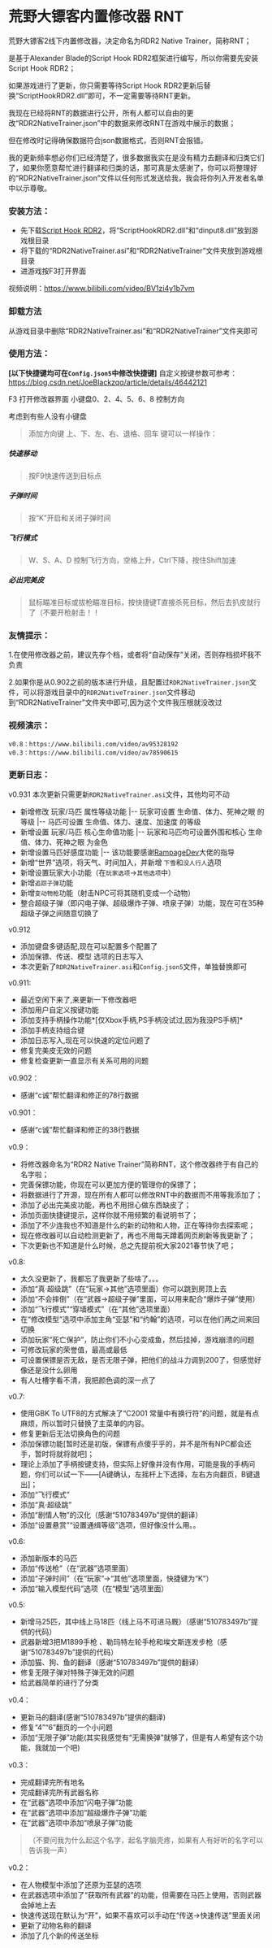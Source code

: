 # 荒野大镖客内置修改器 RNT

荒野大镖客2线下内置修改器，决定命名为RDR2 Native Trainer，简称RNT；

是基于Alexander Blade的Script Hook RDR2框架进行编写，所以你需要先安装Script Hook RDR2；

如果游戏进行了更新，你只需要等待Script Hook RDR2更新后替换“ScriptHookRDR2.dll”即可，不一定需要等待RNT更新。

我现在已经将RNT的数据进行公开，所有人都可以自由的更改“RDR2NativeTrainer.json”中的数据来修改RNT在游戏中展示的数据；

但在修改时记得确保数据符合json数据格式，否则RNT会报错。



我的更新频率想必你们已经清楚了，很多数据我实在是没有精力去翻译和归类它们了，如果你愿意帮忙进行翻译和归类的话，那可真是太感谢了，你可以将整理好的“RDR2NativeTrainer.json”文件以任何形式发送给我，我会将你列入开发者名单中以示尊敬。


### 安装方法：
- 先下载[Script Hook RDR2](https://mod.3dmgame.com/mod/145572 "Script Hook RDR2")，将“ScriptHookRDR2.dll”和“dinput8.dll”放到游戏根目录
- 将下载的“RDR2NativeTrainer.asi”和“RDR2NativeTrainer”文件夹放到游戏根目录
- 进游戏按F3打开界面

视频说明：https://www.bilibili.com/video/BV1zi4y1b7vm

### 卸载方法
从游戏目录中删除“RDR2NativeTrainer.asi”和“RDR2NativeTrainer”文件夹即可


### 使用方法：

**[以下快捷键均可在`Config.json5`中修改快捷键]**
自定义按键参数可参考：https://blog.csdn.net/JoeBlackzqq/article/details/46442121

F3 打开修改器界面
小键盘0、2、4、5、6、8 控制方向

考虑到有些人没有小键盘
>添加方向键 上、下、左、右、退格、回车 键可以一样操作：




##### 快速移动
>按F9快速传送到目标点

##### 子弹时间
>按“K”开启和关闭子弹时间

##### 飞行模式
>W、S、A、D 控制飞行方向，空格上升，Ctrl下降，按住Shift加速

##### 必出完美皮
>鼠标瞄准目标或拔枪瞄准目标，按快捷键T直接杀死目标，然后去扒皮就行了（不要开枪射击！！

### 友情提示：
1.在使用修改器之前，建议先存个档，或者将“自动保存”关闭，否则存档损坏我不负责

2.如果你是从0.902之前的版本进行升级，且配置过`RDR2NativeTrainer.json`文件，可以将游戏目录中的`RDR2NativeTrainer.json`文件移动到“RDR2NativeTrainer”文件夹中即可,因为这个文件我压根就没改过


### 视频演示：
	v0.8：https://www.bilibili.com/video/av95328192
	v0.3：https://www.bilibili.com/video/av78590615


### 更新日志：
v0.931
本次更新只需更新`RDR2NativeTrainer.asi`文件，其他均可不动
- 新增修改 玩家/马匹 属性等级功能
|-- 玩家可设置 生命值、体力、死神之眼 的等级
|-- 马匹可设置 生命值、体力、速度、加速度 的等级
- 新增设置 玩家/马匹 核心生命值功能
|-- 玩家和马匹均可设置外围和核心 生命值、体力、死神之眼 为金色
- 新增设置马匹好感度功能
|-- 该功能要感谢[RampageDev](https://www.nexusmods.com/users/91375888 "RampageDev")大佬的指导
- 新增“世界”选项，将天气、时间加入，并新增 `下雪`和`没人行人`选项
- 新增设置玩家大小功能（在`玩家选项`->`其他选项`中）
- 新增`追踪子弹`功能
- 新增`变动物枪`功能（射击NPC可将其随机变成一个动物）
- 整合超级子弹（即闪电子弹、超级爆炸子弹、喷泉子弹）功能，现在可在35种超级子弹之间随意切换了


v0.912

- 添加键盘多键适配,现在可以配置多个配置了
- 添加保镖、传送、模型 选项的日志写入
- 本次更新了`RDR2NativeTrainer.asi`和`Config.json5`文件，单独替换即可

v0.911:

- 最近空闲下来了,来更新一下修改器吧
- 添加用户自定义按键功能
- 添加支持手柄操作功能*[仅Xbox手柄,PS手柄没试过,因为我没PS手柄]*
- 添加手柄支持组合键
- 添加日志写入,现在可以快速的定位问题了
- 修复完美皮无效的问题
- 修复检查更新一直显示有关系可用的问题

v0.902：

- 感谢“c诚”帮忙翻译和修正的78行数据


v0.901：

- 感谢“c诚”帮忙翻译和修正的38行数据


v0.9：

- 将修改器命名为“RDR2 Native Trainer”简称RNT，这个修改器终于有自己的名字啦；
- 完善保镖功能，你现在可以更加方便的管理你的保镖了；
- 将数据进行了开源，现在所有人都可以修改RNT中的数据而不用等我添加了；
- 添加了必出完美皮功能，再也不用担心做东西缺皮了；
- 添加页面快捷键提示，这样你就不用频繁的看说明书了；
- 添加了不少连我也不知道是什么的新的动物和人物，正在等待你去探索呢；
- 现在修改器可以自动检测更新了，再也不用每天蹲着网页刷新等我更新了；
- 下次更新也不知道是什么时候，总之先提前祝大家2021春节快了吧；


v0.8:

- 太久没更新了，我都忘了我更新了些啥了。。。
- 添加“真·超级跳”（在“玩家->其他”选项里面）你可以跳到房顶上去
- 添加“不会摔倒”（在“武器->超级子弹”里面，可以用来配合“爆炸子弹”使用）
- 添加“飞行模式”“穿墙模式”（在“其他”选项里面）
- 在“修改模型”选项中添加主角“亚瑟”和“约翰”的选项，可以在他们两之间来回切换
- 添加玩家“死亡保护”，防止你们不小心变成鱼，然后挂掉，游戏崩溃的问题
- 可修改玩家的荣誉值，最高或最低
- 可设置保镖是否无敌，是否无限子弹，把他们的战斗力调到200了，但感觉好像还是没什么卵用
- 有人吐槽字看不清，我把颜色调的深一点了


v0.7:

- 使用GBK To UTF8的方式解决了“C2001 常量中有换行符”的问题，就是有点麻烦，所以暂时只替换了主菜单的内容。
- 修复更新后无法切换角色的问题
- 添加保镖功能[暂时还是初版，保镖有点傻乎乎的，并不是所有NPC都会还手，暂时将就将就吧]；
- 理论上添加了手柄按键支持，但实际上好像并没有作用，可能是我的手柄问题，你们可以试一下——[A键确认，左摇杆上下选择，左右方向翻页，B键退出]；
- 添加“飞行模式”
- 添加“真·超级跳”
- 添加“剧情人物”的汉化（感谢“510783497b”提供的翻译）
- 添加“设置悬赏”“设置通缉等级”选项，但好像没什么用。。


v0.6:

- 添加新版本的马匹
- 添加“传送枪”（在“武器”选项里面）
- 添加“子弹时间”（在“玩家”->“其他”选项里面，快捷键为“K”）
- 添加“输入模型代码”选项（在“模型”选项里面）


v0.5:

- 新增马25匹，其中线上马18匹（线上马不可进马厩）（感谢“510783497b”提供的代码）
- 武器新增3把M1899手枪 、勒玛特左轮手枪和埃文斯连发步枪（感谢“510783497b”提供的代码）
- 添加猫、狗、鱼的翻译（感谢“510783497b”提供的翻译）
- 修复无限子弹对特殊子弹无效的问题
- 给武器简单的进行了分类



v0.4：

- 更新马的翻译(感谢“510783497b”提供的翻译)
- 修复“4”“6”翻页的一个小问题
- 添加“无限子弹”功能(其实我感觉有“无需换弹”就够了，但是有人希望有这个功能，我就加一个吧)


v0.3：

- 完成翻译完所有地名
- 完成翻译完所有武器名称
- 在“武器”选项中添加“闪电子弹”功能
- 在“武器”选项中添加“超级爆炸子弹”功能
- 在“武器”选项中添加“喷泉子弹”功能

>（不要问我为什么起这个名字，起名字脑壳疼，如果有人有好听的名字可以告诉我一声）


v0.2：

- 在人物模型中添加了还原为亚瑟的选项
- 在武器选项中添加了“获取所有武器”的功能，但需要在马匹上使用，否则武器会掉地上去
- 快速传送现在默认为“开”，如果不喜欢可以手动在“传送->快速传送”里面关闭
- 更新了动物名称的翻译
- 添加了几个新的传送坐标

